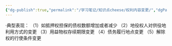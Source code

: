 ```yaml
---
{"dg-publish":true,"permalink":"/学习笔记/知识点cheese/权利内容变更/","dgPassFrontmatter":true}
---
```


·典型表现：
（1）如抵押权担保的债权数额增加或者减少
（2）地役权人对供役地利用方式的变更
（3）用益物权存续期限变更
（4）债务履行地点变更
（5）解除权的行使条件变更
